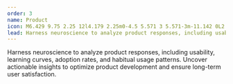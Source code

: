 ```yaml
---
order: 3
name: Product
icon: M6.429 9.75 2.25 12l4.179 2.25m0-4.5 5.571 3 5.571-3m-11.142 0L2.25 7.5 12 2.25l9.75 5.25-4.179 2.25m0 0L21.75 12l-4.179 2.25m0 0 4.179 2.25L12 21.75 2.25 16.5l4.179-2.25m11.142 0-5.571 3-5.571-3
lead: Harness neuroscience to analyze product responses, including usability, learning curves, adoption rates, and habitual usage patterns. Uncover actionable insights to optimize product development and ensure long-term user satisfaction.
---
```


Harness neuroscience to analyze product responses, including usability, learning curves, adoption rates, and habitual usage patterns. Uncover actionable insights to optimize product development and ensure long-term user satisfaction.